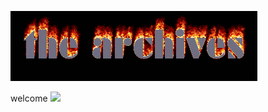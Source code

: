 ![](https://github.com/snowtechsupport/archives/blob/main/gifs/archivetext.gif)

welcome ![](https://anlucas.neocities.org/ie_animated.gif)
